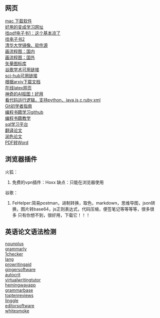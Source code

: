 ## 网页  
[mac 下载软件](https://www.macbl.com/)  
[好用的变成学习网址](https://r2coding.com/#/)  
[找pdf电子书1：这个基本凉了](https://www.jiumodiary.com/)  
[找电子书2](https://zh.z-lib.org/)  
[清华大学镜像、软件源](https://mirrors.tuna.tsinghua.edu.cn/)  
[画流程图：国内](https://www.processon.com/)  
[画流程图：国外](https://www.processon.com/)  
[矢量图标库](https://www.iconfont.cn/)  
[谷歌学术可用链接](https://ac.scmor.com/)  
[sci-hub可用链接](https://tool.yovisun.com/scihub/)  
[根据arxiv下载文档](https://arxiv2bibtex.org/)  
[在线latex网页](https://cn.overleaf.com/)  
[神奇的AI抠图！好用](https://magiceraser.io/)   
[看代码运行逻辑，支持python、java,js,c,ruby,xml](https://pythontutor.com/)  
[Git初学者指南](https://ohshitgit.com/zh)  
[编程书籍学习github](https://github.com/justjavac/free-programming-books-zh_CN)  
[编程书籍教学](https://www.bookstack.cn/)  
[sql学习平台](https://igs.sqlzoo.net/wiki/SQL_Tutorial/zh)  
[翻译论文](https://www.deepl.com/translator)  
[润色论文](https://quillbot.com/)  
[PDF转Word](https://www.ilovepdf.com/pdf_to_word)  
## 浏览器插件  
火狐：
1.  免费的vpn插件：Hoxx  缺点：只能在浏览器使用

谷歌：
1.  FeHelper:简易postman，进制转换，取色，markdown，思维导图，json转换，图片转base64，js正则表达式，代码压缩，便签笔记等等等等，很多很多
只有你想不到，很好用，下载它！！！  
    
## 英语论文语法检测  
[nounplus](https://www.nounplus.net/grammarcheck/)  
[grammarly](https://www.grammarly.com)  
[1checker](http://www.1checker.com)  
[lang](http://lang-8.com/)  
[prowritingaid](https://prowritingaid.com/)  
[gingersoftware](http://www.gingersoftware.com)  
[autocrit](https://www.autocrit.com/)  
[virtualwritingtutor](http://virtualwritingtutor.com/)  
[hemingwayapp](http://www.hemingwayapp.com/)  
[grammarbase](http://www.grammarbase.com)  
[toptenreviews](http://www.toptenreviews.com)  
[linggle](http://linggle.com/)  
[editorsoftware](http://www.editorsoftware.com/StyleWriter.html)  
[whitesmoke](http://www.whitesmoke.com/)  